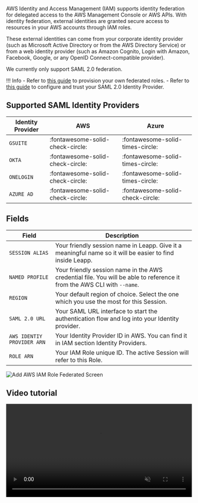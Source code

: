 AWS Identity and Access Management (IAM) supports identity federation for delegated access to the AWS Management Console or AWS APIs. With identity federation, external identities are granted secure access to resources in your AWS accounts through IAM roles.

These external identities can come from your corporate identity provider (such as Microsoft Active Directory or from the AWS Directory Service) or from a web identity provider (such as Amazon Cognito, Login with Amazon, Facebook, Google, or any OpenID Connect-compatible provider).

We currently only support SAML 2.0 federation.

!!! Info
    - Refer to [this guide](https://docs.aws.amazon.com/IAM/latest/UserGuide/id_roles_create_for-idp_saml.html) to provision your own federated roles.
    - Refer to [this guide](https://docs.aws.amazon.com/IAM/latest/UserGuide/id_roles_providers_create_saml.html) to configure and trust your SAML 2.0 Identity Provider.

## Supported SAML Identity Providers

| Identity Provider          | AWS                                  | Azure                               |
| -------------------------- | ------------------------------------ | ------------------------------------|
| `GSUITE`                   | :fontawesome-solid-check-circle:     | :fontawesome-solid-times-circle:    |
| `OKTA`                     | :fontawesome-solid-check-circle:     | :fontawesome-solid-times-circle:    |
| `ONELOGIN`                 | :fontawesome-solid-check-circle:     | :fontawesome-solid-times-circle:    |
| `AZURE AD`                 | :fontawesome-solid-check-circle:     | :fontawesome-solid-check-circle:    |

## Fields

| Field                      | Description                                                                                                              |
|----------------------------|--------------------------------------------------------------------------------------------------------------------------|
| `SESSION ALIAS`            | Your friendly session name in Leapp. Give it a meaningful name so it will be easier to find inside Leapp.       |
| `NAMED PROFILE`            | Your friendly session name in the AWS credential file. You will be able to reference it from the AWS CLI with `--name`. |
| `REGION`                   | Your default region of choice. Select the one which you use the most for this Session.                                   |
| `SAML 2.0 URL`             | Your SAML URL interface to start the authentication flow and log into your Identity provider.                               |
| `AWS IDENTIY PROVIDER ARN` | Your Identity Provider ID in AWS. You can find it in IAM section Identity Providers.                                     |
| `ROLE ARN`                 | Your IAM Role unique ID. The active Session will refer to this Role.                                     |

![](../../images/screens/newuxui/aws-iam-role-federated.png?style=center-img "Add AWS IAM Role Federated Screen")
## Video tutorial

<video width="100%" muted autoplay loop> <source src="../../videos/newuxui/aws-iam-federated.mp4" type="video/mp4"> </video>
